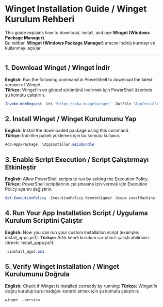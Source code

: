 # Winget Installation Guide / Winget Kurulum Rehberi

This guide explains how to download, install, and use **Winget (Windows Package Manager)**.  
Bu rehber, **Winget (Windows Package Manager)** aracını indirip kurmayı ve kullanmayı açıklar.  

---

## 1. Download Winget / Winget İndir

**English:** Run the following command in PowerShell to download the latest version of Winget.  
**Türkçe:** Winget’in en güncel sürümünü indirmek için PowerShell üzerinde şu komutu çalıştırın.  

```powershell
Invoke-WebRequest -Uri "https://aka.ms/getwinget" -OutFile "AppInstaller.msixbundle"
```

## 2. Install Winget / Winget Kurulumunu Yap

**English:** Install the downloaded package using this command.  
**Türkçe:** İndirilen paketi yüklemek için bu komutu kullanın.

```powershell
Add-AppxPackage .\AppInstaller.msixbundle
```

## 3. Enable Script Execution / Script Çalıştırmayı Etkinleştir

**English:** Allow PowerShell scripts to run by setting the Execution Policy.
**Türkçe:** PowerShell scriptlerinin çalışmasına izin vermek için Execution Policy ayarını değiştirin.

```powershell
Set-ExecutionPolicy -ExecutionPolicy RemoteSigned -Scope LocalMachine
```

## 4. Run Your App Installation Script / Uygulama Kurulum Scriptini Çalıştır

**English:** Now you can run your custom installation script (example: install_apps.ps1).
**Türkçe:** Artık kendi kurulum scriptinizi çalıştırabilirsiniz (örnek: install_apps.ps1).

```powershell
.\install_apps.ps1
```

## 5. Verify Winget Installation / Winget Kurulumunu Doğrula

**English:** Check if Winget is installed correctly by running:
**Türkçe:** Winget’in doğru kurulup kurulmadığını kontrol etmek için şu komutu çalıştırın:

```powershell
winget --version
```
